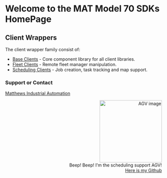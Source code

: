 # Welcome to the MAT Model 70 SDKs HomePage

## Client Wrappers

The client wrapper family consist of:

* [Base Clients](https://guidanceautomation.github.io/BaseClients/) - Core component library for all client libraries.
* [Fleet Clients](https://guidanceautomation.github.io/FleetClients/) - Remote fleet manager manipulation.
* [Scheduling Clients](https://guidanceautomation.github.io/SchedulingClients/) - Job creation, task tracking and map support.

### Support or Contact

[Matthews Industrial Automation](https://www.matw.com/business-segments/industrial-technologies)

<div style="text-align: right">
  <img src="https://guidanceautomation.github.io/images/incaartBw.png" alt="AGV image" width="200"/>
  <br>
  Beep! Beep! I'm the scheduling support AGV!<br>
  <a href="https://github.com/GuidanceAutomation">Here is my Github</a>
</div>
